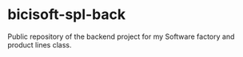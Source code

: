 # bicisoft-spl-back
Public repository of the backend project for my Software factory and product lines class. 
